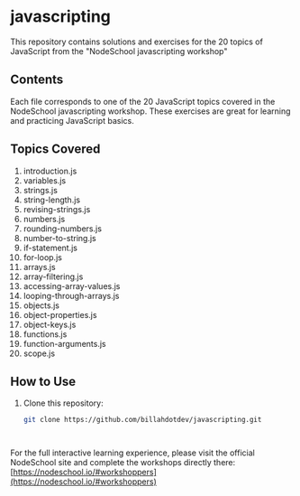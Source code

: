 # javascripting

This repository contains solutions and exercises for the 20 topics of JavaScript from the "NodeSchool javascripting workshop"

## Contents

Each file corresponds to one of the 20 JavaScript topics covered in the NodeSchool javascripting workshop. These exercises are great for learning and practicing JavaScript basics.

## Topics Covered

 01. introduction.js  
 02. variables.js  
 03. strings.js  
 04. string-length.js  
 05. revising-strings.js  
 06. numbers.js  
 07. rounding-numbers.js  
 08. number-to-string.js  
 09. if-statement.js  
 10. for-loop.js  
 11. arrays.js  
 12. array-filtering.js  
 13. accessing-array-values.js  
 14. looping-through-arrays.js  
 15. objects.js  
 16. object-properties.js  
 17. object-keys.js  
 18. functions.js  
 19. function-arguments.js  
 20. scope.js  


## How to Use

1. Clone this repository:
   ```bash
   git clone https://github.com/billahdotdev/javascripting.git




For the full interactive learning experience, please visit the official NodeSchool site and complete the workshops directly there:  
[https://nodeschool.io/#workshoppers](https://nodeschool.io/#workshoppers)

